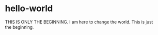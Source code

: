 # hello-world
THIS IS ONLY THE BEGINNING.
I am here to change the world.
This is just the beginning.
